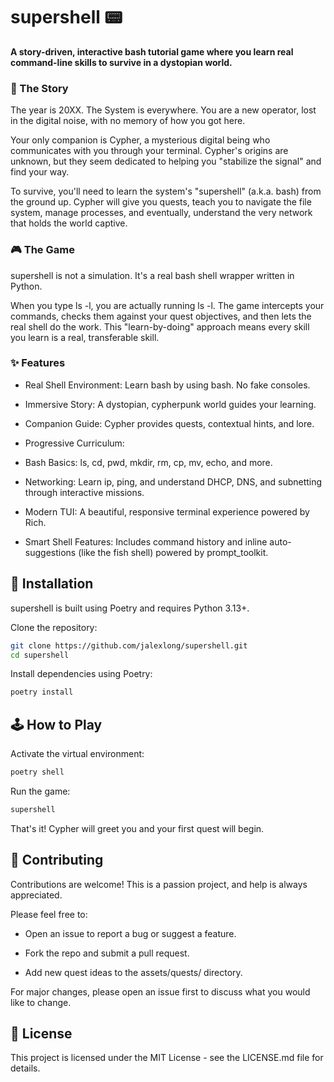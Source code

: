 # supershell 📟

**A story-driven, interactive bash tutorial game where you learn real command-line skills to survive in a dystopian world.**

### 📖 The Story

The year is 20XX. The System is everywhere. You are a new operator, lost in the digital noise, with no memory of how you got here.

Your only companion is Cypher, a mysterious digital being who communicates with you through your terminal. Cypher's origins are unknown, but they seem dedicated to helping you "stabilize the signal" and find your way.

To survive, you'll need to learn the system's "supershell" (a.k.a. bash) from the ground up. Cypher will give you quests, teach you to navigate the file system, manage processes, and eventually, understand the very network that holds the world captive.

### 🎮 The Game

supershell is not a simulation. It's a real bash shell wrapper written in Python.

When you type ls -l, you are actually running ls -l. The game intercepts your commands, checks them against your quest objectives, and then lets the real shell do the work. This "learn-by-doing" approach means every skill you learn is a real, transferable skill.

### ✨ Features

- Real Shell Environment: Learn bash by using bash. No fake consoles.

- Immersive Story: A dystopian, cypherpunk world guides your learning.

- Companion Guide: Cypher provides quests, contextual hints, and lore.

- Progressive Curriculum:

- Bash Basics: ls, cd, pwd, mkdir, rm, cp, mv, echo, and more.

- Networking: Learn ip, ping, and understand DHCP, DNS, and subnetting through interactive missions.

- Modern TUI: A beautiful, responsive terminal experience powered by Rich.

- Smart Shell Features: Includes command history and inline auto-suggestions (like the fish shell) powered by prompt_toolkit.

## 🚀 Installation

supershell is built using Poetry and requires Python 3.13+.

Clone the repository:
```bash
git clone https://github.com/jalexlong/supershell.git
cd supershell
```

Install dependencies using Poetry:
```bash
poetry install
```
## 🕹️ How to Play

Activate the virtual environment:
```bash
poetry shell
```

Run the game:
```bash
supershell
```

That's it! Cypher will greet you and your first quest will begin.

## 🤝 Contributing

Contributions are welcome! This is a passion project, and help is always appreciated.

Please feel free to:

- Open an issue to report a bug or suggest a feature.

- Fork the repo and submit a pull request.

- Add new quest ideas to the assets/quests/ directory.

For major changes, please open an issue first to discuss what you would like to change.

## 📄 License

This project is licensed under the MIT License - see the LICENSE.md file for details.
